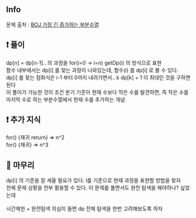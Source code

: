 ## Info

문제 출처 : [BOJ 가장 긴 증가하는 부분수열](https://www.acmicpc.net/problem/11053)

## ❗ 풀이

dp[n] = dp[n-1].. 의 과정을 for(i=0 -> i=n) getDp(i) 의 방식으로 표현<br>
함수 내부에서는 dp[i] 를 찾는 과정이 나와있는데, 함수(i) 를 dp[i] 로 볼 수 있다.<br>
dp[i] 를 찾는 점화식은 i-1 부터 0까지 내려가면서...k dp[k] + 1 이 최대인 것을 구하면 된다<br>
이 풀이가 가능한 것이 조건 분기 기준이 현재 수보다 작은 수를 발견하면, 즉 작은 수를 마지막 수로 하는 부분수열에서 현재 수를 추가하는 개념<br>

## ❗ 추가 지식

for() {재귀 return} => n^2<br>
for() {재귀} => n^3

## 🙂 마무리

dp[i] 의 기준을 잘 세울 필요가 있다. i를 기준으로 현재 과정을 표현할 방법을 찾자<br>
전체 문제 상황을 전부 활용할 수 있다. 이 문제를 풀면서도 완전 탐색을 해야하나? 싶었는데<br>  
시간제한 + 완전탐색 의심이 들면 dp 전체 탐색을 한번 고려해보도록 하자 <br>
